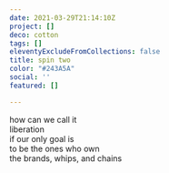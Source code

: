 ```yaml
---
date: 2021-03-29T21:14:10Z
project: []
deco: cotton
tags: []
eleventyExcludeFromCollections: false
title: spin two
color: "#243A5A"
social: ''
featured: []

---
```

how can we call it  
liberation  
if our only goal is  
to be the ones who own  
the brands, whips, and chains